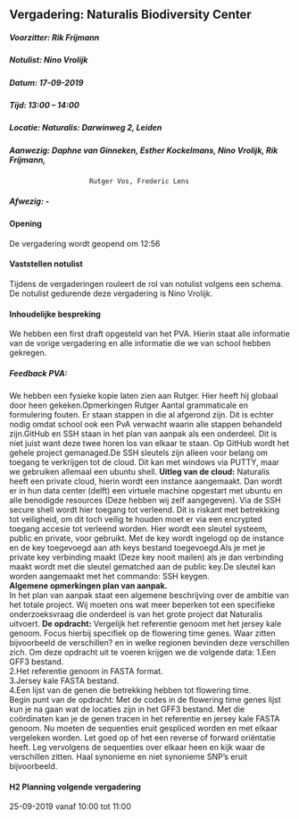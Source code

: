 ## Vergadering: Naturalis Biodiversity Center
##### Voorzitter:		Rik Frijmann
##### Notulist:		Nino Vrolijk
##### Datum:		17-09-2019
##### Tijd:			13:00 – 14:00
##### Locatie:		Naturalis: Darwinweg 2, Leiden
##### Aanwezig:		Daphne van Ginneken, Esther Kockelmans, Nino Vrolijk, Rik Frijmann, 
			            Rutger Vos, Frederic Lens
##### Afwezig:		-

####  Opening
De vergadering wordt geopend om 12:56
####  Vaststellen notulist
Tijdens de vergaderingen rouleert de rol van notulist volgens een schema.
De notulist gedurende deze vergadering is Nino Vrolijk.

####  Inhoudelijke bespreking
We hebben een first draft opgesteld van het PVA. Hierin staat alle informatie van de vorige vergadering en alle informatie die we van school hebben gekregen.

##### Feedback PVA:
We hebben een fysieke kopie laten zien aan Rutger. Hier heeft hij globaal door heen gekeken.Opmerkingen Rutger Aantal grammaticale en formulering fouten. Er staan stappen in die al afgerond zijn. Dit is echter nodig omdat school ook een PvA verwacht waarin alle stappen behandeld zijn.GitHub en SSH staan in het plan van aanpak als een onderdeel. Dit is niet juist want deze twee horen los van elkaar te staan. Op GitHub wordt het gehele project gemanaged.De SSH sleutels zijn alleen voor belang om toegang te verkrijgen tot de cloud. Dit kan met windows via PUTTY, maar we gebruiken allemaal een ubuntu shell.
<b>Uitleg van de cloud:</b>
Naturalis heeft een private cloud, hierin wordt een instance aangemaakt. Dan wordt er in hun data center (delft) een virtuele machine opgestart met ubuntu en alle benodigde resources (Deze hebben wij zelf aangegeven). Via de SSH secure shell wordt hier toegang tot verleend. Dit is riskant met betrekking tot veiligheid, om dit toch veilig te houden moet er via een encrypted toegang accesie tot verleend worden. Hier wordt een sleutel systeem, public en private, voor gebruikt. Met de key wordt ingelogd op de instance en de key toegevoegd aan ath keys bestand toegevoegd.Als je met je private key verbinding maakt (Deze key nooit mailen) als je dan verbinding maakt wordt met die sleutel gematched aan de public key.De sleutel kan worden aangemaakt met het commando: SSH keygen.<br>
<b>Algemene opmerkingen plan van aanpak.</b><br>
In het plan van aanpak staat een algemene beschrijving over de ambitie van het totale project. Wij moeten ons wat meer beperken tot een specifieke onderzoeksvraag die onderdeel is van het grote project dat Naturalis uitvoert.
<b>De opdracht:</b>
Vergelijk het referentie genoom met het jersey kale genoom. Focus hierbij specifiek op de flowering time genes. Waar zitten bijvoorbeeld de verschillen? en in welke regionen bevinden deze verschillen zich.
Om deze opdracht uit te voeren krijgen we de volgende data:
1.Een GFF3 bestand.<br>
2.Het referentie genoom in FASTA format.<br>
3.Jersey kale FASTA bestand.<br>
4.Een lijst van de genen die betrekking hebben tot flowering time.<br>
Begin punt van de opdracht:
	Met de codes in de flowering time genes lijst kun je na gaan wat de locaties zijn in het GFF3 bestand. 
	Met die coördinaten kan je de genen tracen in het referentie en jersey kale FASTA genoom. 
	Nu moeten de sequenties eruit gespliced worden en met elkaar vergeleken worden. Let goed op of het een reverse of forward 		oriëntatie heeft. Leg vervolgens de sequenties over elkaar heen en kijk waar de verschillen zitten. Haal synonieme en niet 		synonieme SNP’s eruit bijvoorbeeld.
#### H2 Planning volgende vergadering
25-09-2019 vanaf 10:00 tot 11:00
